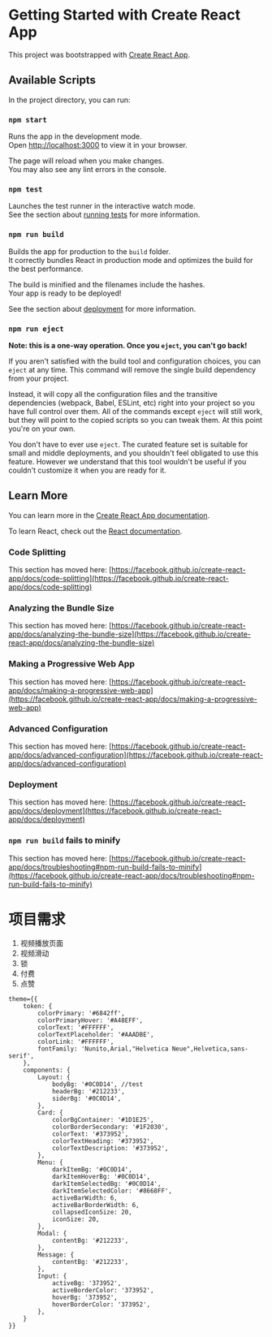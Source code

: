 # Getting Started with Create React App

This project was bootstrapped with [Create React App](https://github.com/facebook/create-react-app).

## Available Scripts

In the project directory, you can run:

### `npm start`

Runs the app in the development mode.\
Open [http://localhost:3000](http://localhost:3000) to view it in your browser.

The page will reload when you make changes.\
You may also see any lint errors in the console.

### `npm test`

Launches the test runner in the interactive watch mode.\
See the section about [running tests](https://facebook.github.io/create-react-app/docs/running-tests) for more information.

### `npm run build`

Builds the app for production to the `build` folder.\
It correctly bundles React in production mode and optimizes the build for the best performance.

The build is minified and the filenames include the hashes.\
Your app is ready to be deployed!

See the section about [deployment](https://facebook.github.io/create-react-app/docs/deployment) for more information.

### `npm run eject`

**Note: this is a one-way operation. Once you `eject`, you can't go back!**

If you aren't satisfied with the build tool and configuration choices, you can `eject` at any time. This command will remove the single build dependency from your project.

Instead, it will copy all the configuration files and the transitive dependencies (webpack, Babel, ESLint, etc) right into your project so you have full control over them. All of the commands except `eject` will still work, but they will point to the copied scripts so you can tweak them. At this point you're on your own.

You don't have to ever use `eject`. The curated feature set is suitable for small and middle deployments, and you shouldn't feel obligated to use this feature. However we understand that this tool wouldn't be useful if you couldn't customize it when you are ready for it.

## Learn More

You can learn more in the [Create React App documentation](https://facebook.github.io/create-react-app/docs/getting-started).

To learn React, check out the [React documentation](https://reactjs.org/).

### Code Splitting

This section has moved here: [https://facebook.github.io/create-react-app/docs/code-splitting](https://facebook.github.io/create-react-app/docs/code-splitting)

### Analyzing the Bundle Size

This section has moved here: [https://facebook.github.io/create-react-app/docs/analyzing-the-bundle-size](https://facebook.github.io/create-react-app/docs/analyzing-the-bundle-size)

### Making a Progressive Web App

This section has moved here: [https://facebook.github.io/create-react-app/docs/making-a-progressive-web-app](https://facebook.github.io/create-react-app/docs/making-a-progressive-web-app)

### Advanced Configuration

This section has moved here: [https://facebook.github.io/create-react-app/docs/advanced-configuration](https://facebook.github.io/create-react-app/docs/advanced-configuration)

### Deployment

This section has moved here: [https://facebook.github.io/create-react-app/docs/deployment](https://facebook.github.io/create-react-app/docs/deployment)

### `npm run build` fails to minify

This section has moved here: [https://facebook.github.io/create-react-app/docs/troubleshooting#npm-run-build-fails-to-minify](https://facebook.github.io/create-react-app/docs/troubleshooting#npm-run-build-fails-to-minify)


# 项目需求
1. 视频播放页面
2. 视频滑动
3. 锁
4. 付费
5. 点赞


```text
theme={{
    token: {
        colorPrimary: '#6842ff',
        colorPrimaryHover: '#A48EFF',
        colorText: '#FFFFFF',
        colorTextPlaceholder: '#AAADBE',
        colorLink: '#FFFFFF',
        fontFamily: 'Nunito,Arial,"Helvetica Neue",Helvetica,sans-serif',
    },
    components: {
        Layout: {
            bodyBg: '#0C0D14', //test
            headerBg: '#212233',
            siderBg: '#0C0D14',
        },
        Card: {
            colorBgContainer: '#1D1E25',
            colorBorderSecondary: '#1F2030',
            colorText: '#373952',
            colorTextHeading: '#373952',
            colorTextDescription: '#373952',
        },
        Menu: {
            darkItemBg: '#0C0D14',
            darkItemHoverBg: '#0C0D14',
            darkItemSelectedBg: '#0C0D14',
            darkItemSelectedColor: '#8668FF',
            activeBarWidth: 6,
            activeBarBorderWidth: 6,
            collapsedIconSize: 20,
            iconSize: 20,
        },
        Modal: {
            contentBg: '#212233',
        },
        Message: {
            contentBg: '#212233',
        },
        Input: {
            activeBg: '373952',
            activeBorderColor: '373952',
            hoverBg: '373952',
            hoverBorderColor: '373952',
        },
    }
}}
```



